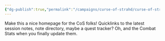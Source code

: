 ```yaml
---
{"dg-publish":true,"permalink":"/campaigns/curse-of-strahd/curse-of-strahd/"}
---
```



Make this a nice homepage for the CoS folks! Quicklinks to the latest session notes, note directory, maybe a quest tracker? Oh, and the Combat Stats when you finally update them.